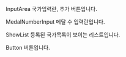 InputArea
국가입력란, 추가 버튼입니다.

MedalNumberInput
메달 수 입력란입니다.

ShowList
등록된 국가목록이 보이는 리스트입니다.

Button
버튼입니다.